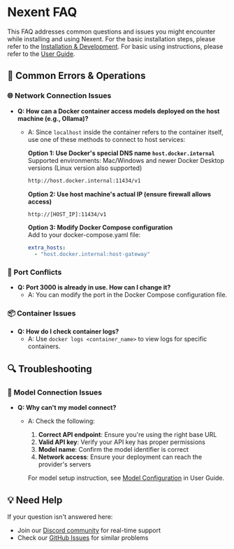 # Nexent FAQ

This FAQ addresses common questions and issues you might encounter while installing and using Nexent. For the basic installation steps, please refer to the [Installation & Development](./installation). For basic using instructions, please refer to the [User Guide](../user-guide/). 

## 🚫 Common Errors & Operations

### 🌐 Network Connection Issues
- **Q: How can a Docker container access models deployed on the host machine (e.g., Ollama)?**
  - A: Since `localhost` inside the container refers to the container itself, use one of these methods to connect to host services:

    **Option 1: Use Docker's special DNS name `host.docker.internal`**  
    Supported environments: Mac/Windows and newer Docker Desktop versions (Linux version also supported)  
    ```bash
    http://host.docker.internal:11434/v1
    ```

    **Option 2: Use host machine's actual IP (ensure firewall allows access)**
    ```bash
    http://[HOST_IP]:11434/v1
    ```

    **Option 3: Modify Docker Compose configuration**  
    Add to your docker-compose.yaml file:
    ```yaml
    extra_hosts:
      - "host.docker.internal:host-gateway"
    ```

### 🔌 Port Conflicts
- **Q: Port 3000 is already in use. How can I change it?**
  - A: You can modify the port in the Docker Compose configuration file.

### 📦 Container Issues
- **Q: How do I check container logs?**
  - A: Use `docker logs <container_name>` to view logs for specific containers.

## 🔍 Troubleshooting

### 🔢 Model Connection Issues

- **Q: Why can't my model connect?**
  - A: Check the following:
    1. **Correct API endpoint**: Ensure you're using the right base URL
    2. **Valid API key**: Verify your API key has proper permissions
    3. **Model name**: Confirm the model identifier is correct
    4. **Network access**: Ensure your deployment can reach the provider's servers
    
    For model setup instruction, see [Model Configuration](../user-guide/model-configuration) in User Guide.

## 💡 Need Help

If your question isn't answered here:
- Join our [Discord community](https://discord.gg/tb5H3S3wyv) for real-time support
- Check our [GitHub Issues](https://github.com/ModelEngine-Group/nexent/issues) for similar problems